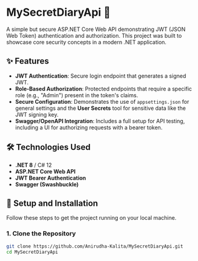 # MySecretDiaryApi 🔐

A simple but secure ASP.NET Core Web API demonstrating JWT (JSON Web Token) authentication and authorization. This project was built to showcase core security concepts in a modern .NET application.

## ✨ Features

* **JWT Authentication**: Secure login endpoint that generates a signed JWT.
* **Role-Based Authorization**: Protected endpoints that require a specific role (e.g., "Admin") present in the token's claims.
* **Secure Configuration**: Demonstrates the use of `appsettings.json` for general settings and the **User Secrets** tool for sensitive data like the JWT signing key.
* **Swagger/OpenAPI Integration**: Includes a full setup for API testing, including a UI for authorizing requests with a bearer token.

## 🛠️ Technologies Used

* **.NET 8** / C# 12
* **ASP.NET Core Web API**
* **JWT Bearer Authentication**
* **Swagger (Swashbuckle)**

## 🚀 Setup and Installation

Follow these steps to get the project running on your local machine.

### 1. Clone the Repository

```bash
git clone https://github.com/Anirudha-Kalita/MySecretDiaryApi.git
cd MySecretDiaryApi
